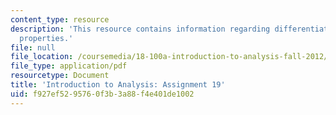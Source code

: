 ```yaml
---
content_type: resource
description: 'This resource contains information regarding differentiation: global
  properties.'
file: null
file_location: /coursemedia/18-100a-introduction-to-analysis-fall-2012/f927ef5295760f3b3a88f4e401de1002_MIT18_100AF12_Assign_19.pdf
file_type: application/pdf
resourcetype: Document
title: 'Introduction to Analysis: Assignment 19'
uid: f927ef52-9576-0f3b-3a88-f4e401de1002
---
```

